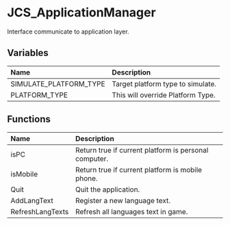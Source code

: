 # JCS_ApplicationManager

Interface communicate to application layer.

## Variables

| Name                   | Description                       |
|:-----------------------|:----------------------------------|
| SIMULATE_PLATFORM_TYPE | Target platform type to simulate. |
| PLATFORM_TYPE          | This will override Platform Type. |

## Functions

| Name             | Description                                           |
|:-----------------|:------------------------------------------------------|
| isPC             | Return true if current platform is personal computer. |
| isMobile         | Return true if current platform is mobile phone.      |
| Quit             | Quit the application.                                 |
| AddLangText      | Register a new language text.                         |
| RefreshLangTexts | Refresh all languages text in game.                   |
